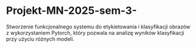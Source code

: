 # Projekt-MN-2025-sem-3-
Stworzenie funkcjonalnego systemu do etykietowania i klasyfikacji obrazów z wykorzystaniem Pytorch, który pozwala na analizę wyników klasyfikacji przy użyciu różnych modeli.
